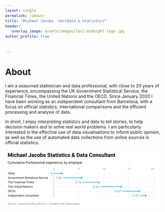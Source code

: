 ```yaml
---
layout: single
permalink: /about/
title: "Michael Jacobs  <br>Data & Statistics"
header: 
   overlay_image: assets/images/levi-midnight-logo.jpg
author_profile: true   


---
```

# About


I am a seasoned statistician and data professional, with close to 20 years of experience, encompassing the UK Government Statistical Service, the Financial Times, the United Nations and the OECD. Since January 2020 I have been working as an independent consultant from Barcelona, with a focus on official statistics, international comparisons and the efficient processing and analysis of data. 

In short, I enjoy interpreting statistics and data to tell stories, to help decision makers and to solve real world problems. I am particularly interested in the effective use of data visualisations to inform public opinion, as well as the use of automated data collections from online sources in official statistics.  

![Experience](/assets/images/experience.PNG)

